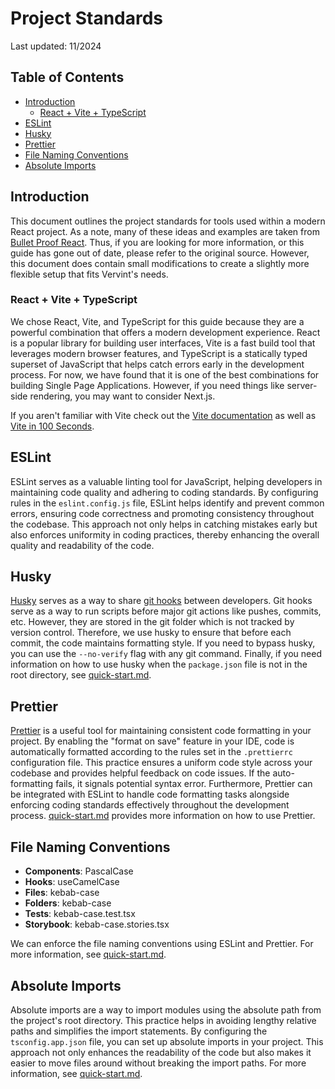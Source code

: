 # Project Standards

Last updated: 11/2024

## Table of Contents

- [Introduction](#introduction)
    - [React + Vite + TypeScript](#react--vite--typescript)
- [ESLint](#eslint)
- [Husky](#husky)
- [Prettier](#prettier)
- [File Naming Conventions](#file-naming-conventions)
- [Absolute Imports](#absolute-imports)

## Introduction

This document outlines the project standards for tools used within a modern React project. As a note, many of these ideas and examples are taken from [Bullet Proof React](https://github.com/alan2207/bulletproof-react/blob/master/docs/project-standards.md). Thus, if you are looking for more information, or this guide has gone out of date, please refer to the original source. However, this document does contain small modifications to create a slightly more flexible setup that fits Vervint's needs. 

### React + Vite + TypeScript

We chose React, Vite, and TypeScript for this guide because they are a powerful combination that offers a modern development experience. React is a popular library for building user interfaces, Vite is a fast build tool that leverages modern browser features, and TypeScript is a statically typed superset of JavaScript that helps catch errors early in the development process. For now, we have found that it is one of the best combinations for building Single Page Applications. However, if you need things like server-side rendering, you may want to consider Next.js.

If you aren't familiar with Vite check out the [Vite documentation](https://vitejs.dev/) as well as [Vite in 100 Seconds](https://www.youtube.com/watch?v=KCrXgy8qtjM).


## ESLint

ESLint serves as a valuable linting tool for JavaScript, helping developers in maintaining code quality and adhering to coding standards. By configuring rules in the `eslint.config.js` file, ESLint helps identify and prevent common errors, ensuring code correctness and promoting consistency throughout the codebase. This approach not only helps in catching mistakes early but also enforces uniformity in coding practices, thereby enhancing the overall quality and readability of the code.

## Husky

[Husky](https://typicode.github.io/husky/) serves as a way to share [git hooks](https://git-scm.com/docs/githooks) between developers. Git hooks serve as a way to run scripts before major git actions 
like pushes, commits, etc. However, they are stored in the git folder which is not tracked by version control. Therefore, we use husky to ensure that before each commit, the code maintains formatting style. If you need to bypass husky, you can use the `--no-verify` flag with any git command. Finally, if you need information on how to use husky when the `package.json` file is not in the root directory, see [quick-start.md](quick-start.md#husky).

## Prettier

[Prettier](https://prettier.io/) is a useful tool for maintaining consistent code formatting in your project. By enabling the "format on save" feature in your IDE, code is automatically formatted according to the rules set in the `.prettierrc` configuration file. This practice ensures a uniform code style across your codebase and provides helpful feedback on code issues. If the auto-formatting fails, it signals potential syntax error. Furthermore, Prettier can be integrated with ESLint to handle code formatting tasks alongside enforcing coding standards effectively throughout the development process. [quick-start.md](quick-start.md#prettier) provides more information on how to use Prettier.


## File Naming Conventions

- **Components**: PascalCase
- **Hooks**: useCamelCase
- **Files**: kebab-case
- **Folders**: kebab-case
- **Tests**: kebab-case.test.tsx
- **Storybook**: kebab-case.stories.tsx

We can enforce the file naming conventions using ESLint and Prettier. For more information, see [quick-start.md](quick-start.md#eslint).


## Absolute Imports

Absolute imports are a way to import modules using the absolute path from the project's root directory. This practice helps in avoiding lengthy relative paths and simplifies the import statements. By configuring the `tsconfig.app.json` file, you can set up absolute imports in your project. This approach not only enhances the readability of the code but also makes it easier to move files around without breaking the import paths. For more information, see [quick-start.md](quick-start.md#absolute-imports).